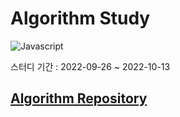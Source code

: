 <h1>Algorithm Study</h1>

<img  alt="Javascript" src ="https://img.shields.io/badge/Javascript-F7DF1E.svg?&style=for-the-badge&logo=Javascript&logoColor=white"/>

스터디 기간 : 2022-09-26 ~ 2022-10-13

## [Algorithm Repository](https://github.com/kangmin01/Algorithm)
